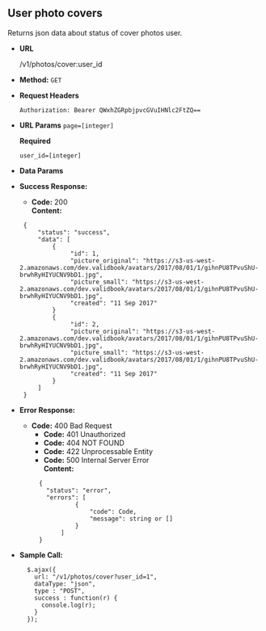 **User photo covers**
----
  Returns json data about status of cover photos user.

* **URL**

  /v1/photos/cover:user_id

* **Method:**
  `GET`

*  **Request Headers**

    `Authorization: Bearer QWxhZGRpbjpvcGVuIHNlc2FtZQ==`
     
*  **URL Params**
    `page=[integer]` </br>
    
   **Required**
   
    `user_id=[integer]` </br>
    

* **Data Params**
    
* **Success Response:**

  * **Code:** 200 <br />
    **Content:** 
  ```
   {
       "status": "success",
       "data": [
           {
                "id": 1,
                "picture_original": "https://s3-us-west-2.amazonaws.com/dev.validbook/avatars/2017/08/01/1/gihnPU8TPvuShU-brwhRyHIYUCNV9bD1.jpg",
                "picture_small": "https://s3-us-west-2.amazonaws.com/dev.validbook/avatars/2017/08/01/1/gihnPU8TPvuShU-brwhRyHIYUCNV9bD1.jpg",
                "created": "11 Sep 2017"
           }
           {
                "id": 2,
                "picture_original": "https://s3-us-west-2.amazonaws.com/dev.validbook/avatars/2017/08/01/1/gihnPU8TPvuShU-brwhRyHIYUCNV9bD1.jpg",
                "picture_small": "https://s3-us-west-2.amazonaws.com/dev.validbook/avatars/2017/08/01/1/gihnPU8TPvuShU-brwhRyHIYUCNV9bD1.jpg",
                "created": "11 Sep 2017"
           }
       ]
   }
  ```
 
* **Error Response:**

    * **Code:** 400 Bad Request <br />
       * **Code:** 401 Unauthorized <br />
       * **Code:** 404 NOT FOUND<br />
       * **Code:** 422 Unprocessable Entity <br />
       * **Code:** 500 Internal Server Error<br />
         **Content:** 
       ```
         {
           "status": "error",
           "errors": [
                   {
                       "code": Code,
                       "message": string or []
                   }
               ]
         }
       ```

* **Sample Call:**

  ```
    $.ajax({
      url: "/v1/photos/cover?user_id=1",
      dataType: "json",
      type : "POST",
      success : function(r) {
        console.log(r);
      }
    });
  ```